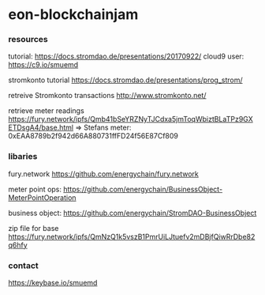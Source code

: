 # eon-blockchainjam

### resources
tutorial: https://docs.stromdao.de/presentations/20170922/
cloud9 user: https://c9.io/smuemd

stromkonto tutorial
https://docs.stromdao.de/presentations/prog_strom/

retreive Stromkonto transactions
http://www.stromkonto.net/

retrieve meter readings
https://fury.network/ipfs/Qmb41bSeYRZNyTJCdxa5jmToqWbiztBLaTPz9GXETDsgA4/base.html
=> Stefans meter: 0xEAA8789b2f942d66A880731ffFD24f56E87Cf809


### libaries

fury.network https://github.com/energychain/fury.network

meter point ops: https://github.com/energychain/BusinessObject-MeterPointOperation

business object: https://github.com/energychain/StromDAO-BusinessObject


zip file for base
https://fury.network/ipfs/QmNzQ1k5vszB1PmrUiLJtuefv2mDBjfQiwRrDbe82q6hfy

### contact
https://keybase.io/smuemd



